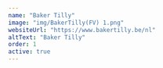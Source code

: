 ```yaml
---
name: "Baker Tilly"
image: "img/BakerTilly(FV) 1.png"
websiteUrl: "https://www.bakertilly.be/nl"
altText: "Baker Tilly"
order: 1
active: true
---
```

